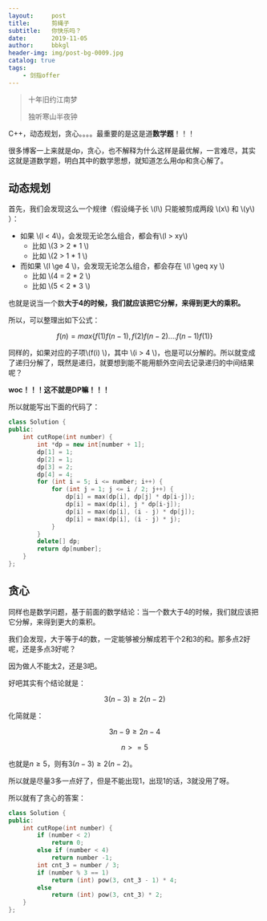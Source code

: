```yaml
---
layout:     post
title:      剪绳子
subtitle:   你快乐吗？
date:       2019-11-05
author:     bbkgl
header-img: img/post-bg-0009.jpg
catalog: true
tags:
    - 剑指offer
---
```


>十年旧约江南梦
>
>独听寒山半夜钟

C++，动态规划，贪心。。。。最重要的是这是道**数学题**！！！

很多博客一上来就是dp，贪心，也不解释为什么这样是最优解，一言难尽，其实这就是道数学题，明白其中的数学思想，就知道怎么用dp和贪心解了。

## 动态规划

首先，我们会发现这么一个规律（假设绳子长 \\(l​\\) 只能被剪成两段 \\(x\\) 和 \\(y\\) ）：

- 如果 \\(l < 4\\)，会发现无论怎么组合，都会有\\(l > xy\\)
  - 比如 \\(3 > 2 * 1 \\)
  - 比如 \\(2 > 1 * 1 \\)
- 而如果 \\(l \ge 4 \\)，会发现无论怎么组合，都会存在 \\(l \geq xy \\)
  - 比如 \\(4 = 2 * 2 \\)
  - 比如 \\(5 < 2 * 3 \\) 

也就是说当一个数**大于4的时候，我们就应该把它分解，来得到更大的乘积。**

所以，可以整理出如下公式：

$$f(n) = max\{f(1)f(n-1), f(2)f(n-2)....f(n-1)f(1)\}​$$

同样的，如果对应的子项\\(f(i) \\)，其中 \\(i > 4 \\)，也是可以分解的。所以就变成了递归分解了，既然是递归，就要想到能不能用额外空间去记录递归的中间结果呢？

**woc！！！这不就是DP嘛！！！**

所以就能写出下面的代码了：

```cpp
class Solution {
public:
    int cutRope(int number) {
        int *dp = new int[number + 1];
        dp[1] = 1;
        dp[2] = 1;
        dp[3] = 2;
        dp[4] = 4;
        for (int i = 5; i <= number; i++) {
            for (int j = 1; j <= i / 2; j++) {
                dp[i] = max(dp[i], dp[j] * dp[i-j]);
                dp[i] = max(dp[i], j * dp[i-j]);
                dp[i] = max(dp[i], (i - j) * dp[j]);
                dp[i] = max(dp[i], (i - j) * j);
            }
        }
        delete[] dp;
        return dp[number];
    }
};
```

## 贪心

同样也是数学问题，基于前面的数学结论：当一个数大于4的时候，我们就应该把它分解，来得到更大的乘积。

我们会发现，大于等于4的数，一定能够被分解成若干个2和3的和。那多点2好呢，还是多点3好呢？

因为做人不能太2，还是3吧。

好吧其实有个结论就是：

$$3(n-3) \ge 2(n-2)$$

化简就是：

$$3n-9 \ge 2n-4$$

$$n >= 5$$

也就是$n \ge 5$，则有$3(n-3) \ge 2(n-2)$。

所以就是尽量3多一点好了，但是不能出现1，出现1的话，3就没用了呀。

所以就有了贪心的答案：

```cpp
class Solution {
public:
    int cutRope(int number) {
        if (number < 2)
            return 0;
        else if (number < 4)
            return number -1;
        int cnt_3 = number / 3;
        if (number % 3 == 1)
            return (int) pow(3, cnt_3 - 1) * 4;
        else
            return (int) pow(3, cnt_3) * 2;
    }
};
```


